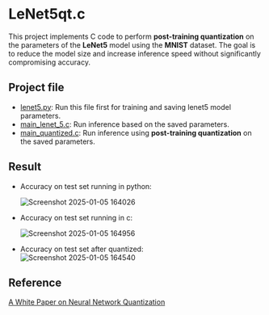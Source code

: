# LeNet5qt.c
This project implements C code to perform **post-training quantization** on the parameters of the **LeNet5** model using the **MNIST** dataset. The goal is to reduce the model size and increase inference speed without significantly compromising accuracy.  

## Project file
- [lenet5.py](./lenet5.py): Run this file first for training and saving lenet5 model parameters.
- [main_lenet_5.c](./main_lenet_5.c): Run inference based on the saved parameters.
- [main_quantized.c](./main_quantized.c): Run inference using **post-training quantization** on the saved parameters.
## Result
- Accuracy on test set running in python:

  ![Screenshot 2025-01-05 164026](https://github.com/user-attachments/assets/dda0996f-215a-4b60-82d4-fb8df434c31a)
- Accuracy on test set running in c:

  ![Screenshot 2025-01-05 164956](https://github.com/user-attachments/assets/79caeee0-56ce-4f32-b96c-ee82b4acd4bb)
- Accuracy on test set after quantized:  
![Screenshot 2025-01-05 164540](https://github.com/user-attachments/assets/d0ea289f-a207-482b-81d7-113e21946dd1)
## Reference
[A White Paper on Neural Network Quantization](https://arxiv.org/abs/2106.08295)




